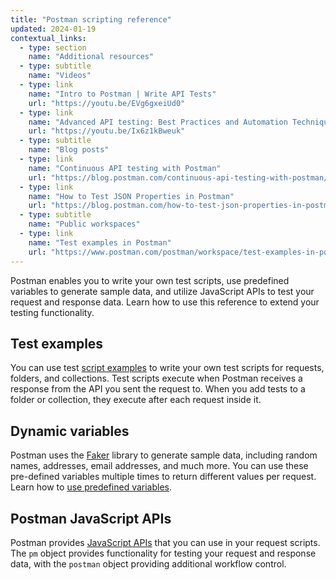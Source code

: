```yaml
---
title: "Postman scripting reference"
updated: 2024-01-19
contextual_links:
  - type: section
    name: "Additional resources"
  - type: subtitle
    name: "Videos"
  - type: link
    name: "Intro to Postman | Write API Tests"
    url: "https://youtu.be/EVg6gxeiUd0"
  - type: link
    name: "Advanced API testing: Best Practices and Automation Techniques | Postman Intergalactic"
    url: "https://youtu.be/Ix6z1kBweuk"
  - type: subtitle
    name: "Blog posts"
  - type: link
    name: "Continuous API testing with Postman"
    url: "https://blog.postman.com/continuous-api-testing-with-postman/"
  - type: link
    name: "How to Test JSON Properties in Postman"
    url: "https://blog.postman.com/how-to-test-json-properties-in-postman/"
  - type: subtitle
    name: "Public workspaces"
  - type: link
    name: "Test examples in Postman"
    url: "https://www.postman.com/postman/workspace/test-examples-in-postman/overview"
---
```


Postman enables you to write your own test scripts, use predefined variables to generate sample data, and utilize JavaScript APIs to test your request and response data. Learn how to use this reference to extend your testing functionality.

## Test examples

You can use test [script examples](/docs/writing-scripts/script-references/test-examples/) to write your own test scripts for requests, folders, and collections. Test scripts execute when Postman receives a response from the API you sent the request to. When you add tests to a folder or collection, they execute after each request inside it.

## Dynamic variables

Postman uses the [Faker](https://www.npmjs.com/package/@faker-js/faker) library to generate sample data, including random names, addresses, email addresses, and much more. You can use these pre-defined variables multiple times to return different values per request. Learn how to [use predefined variables](/docs/writing-scripts/script-references/variables-list/).

## Postman JavaScript APIs

Postman provides [JavaScript APIs](/docs/writing-scripts/script-references/postman-sandbox-api-reference/) that you can use in your request scripts. The `pm` object provides functionality for testing your request and response data, with the `postman` object providing additional workflow control.
